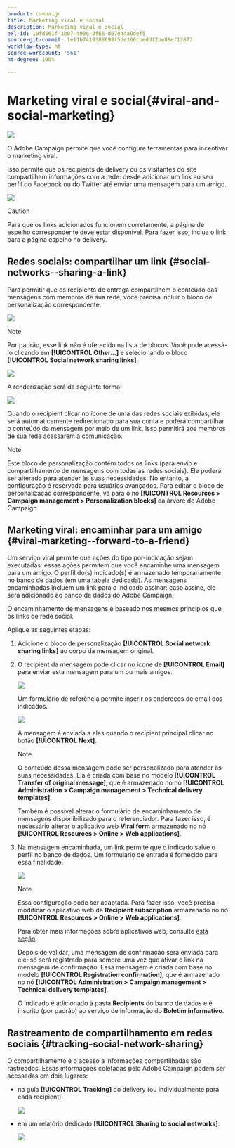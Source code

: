 ```yaml
---
product: campaign
title: Marketing viral e social
description: Marketing viral e social
exl-id: 10fd561f-1b07-490e-9f66-d67e44a0def5
source-git-commit: 1e11b7419388698f5de366cbeddf2be88ef12873
workflow-type: ht
source-wordcount: '561'
ht-degree: 100%

---
```


# Marketing viral e social{#viral-and-social-marketing}

![](../../assets/common.svg)

O Adobe Campaign permite que você configure ferramentas para incentivar o marketing viral.

Isso permite que os recipients de delivery ou os visitantes do site compartilhem informações com a rede: desde adicionar um link ao seu perfil do Facebook ou do Twitter até enviar uma mensagem para um amigo.

![](assets/s_ncs_user_viral_icons.png)

>[!CAUTION]
>
>Para que os links adicionados funcionem corretamente, a página de espelho correspondente deve estar disponível. Para fazer isso, inclua o link para a página espelho no delivery.

## Redes sociais: compartilhar um link {#social-networks--sharing-a-link}

Para permitir que os recipients de entrega compartilhem o conteúdo das mensagens com membros de sua rede, você precisa incluir o bloco de personalização correspondente.

![](assets/s_ncs_user_viral_add_link.png)

>[!NOTE]
>
>Por padrão, esse link não é oferecido na lista de blocos. Você pode acessá-lo clicando em **[!UICONTROL Other...]** e selecionando o bloco **[!UICONTROL Social network sharing links]**. 

![](assets/s_ncs_user_viral_add_link_via_others.png)

A renderização será da seguinte forma:

![](assets/s_ncs_user_viral_add_link_rendering.png)

Quando o recipient clicar no ícone de uma das redes sociais exibidas, ele será automaticamente redirecionado para sua conta e poderá compartilhar o conteúdo da mensagem por meio de um link. Isso permitirá aos membros de sua rede acessarem a comunicação.

>[!NOTE]
>
>Este bloco de personalização contém todos os links (para envio e compartilhamento de mensagens com todas as redes sociais). Ele poderá ser alterado para atender às suas necessidades. No entanto, a configuração é reservada para usuários avançados. Para editar o bloco de personalização correspondente, vá para o nó **[!UICONTROL Resources > Campaign management > Personalization blocks]** da árvore do Adobe Campaign.

## Marketing viral: encaminhar para um amigo {#viral-marketing--forward-to-a-friend}

Um serviço viral permite que ações do tipo por-indicação sejam executadas: essas ações permitem que você encaminhe uma mensagem para um amigo. O perfil do(s) indicado(s) é armazenado temporariamente no banco de dados (em uma tabela dedicada). As mensagens encaminhadas incluem um link para o indicado assinar: caso assine, ele será adicionado ao banco de dados do Adobe Campaign.

O encaminhamento de mensagens é baseado nos mesmos princípios que os links de rede social.

Aplique as seguintes etapas:

1. Adicione o bloco de personalização **[!UICONTROL Social network sharing links]** ao corpo da mensagem original.
1. O recipient da mensagem pode clicar no ícone de **[!UICONTROL Email]** para enviar esta mensagem para um ou mais amigos.

   ![](assets/s_ncs_user_viral_email_link.png)

   Um formulário de referência permite inserir os endereços de email dos indicados.

   ![](assets/s_ncs_user_viral_email_msg.png)

   A mensagem é enviada a eles quando o recipient principal clicar no botão **[!UICONTROL Next]**.

   >[!NOTE]
   >
   >O conteúdo dessa mensagem pode ser personalizado para atender às suas necessidades. Ela é criada com base no modelo **[!UICONTROL Transfer of original message]**, que é armazenado no nó **[!UICONTROL Administration > Campaign management > Technical delivery templates]**.
   >
   >Também é possível alterar o formulário de encaminhamento de mensagens disponibilizado para o referenciador. Para fazer isso, é necessário alterar o aplicativo web **Viral form** armazenado no nó **[!UICONTROL Resources > Online > Web applications]**.

1. Na mensagem encaminhada, um link permite que o indicado salve o perfil no banco de dados. Um formulário de entrada é fornecido para essa finalidade.

   ![](assets/s_ncs_user_viral_create_account_form.png)

   >[!NOTE]
   >
   >Essa configuração pode ser adaptada. Para fazer isso, você precisa modificar o aplicativo web de **Recipient subscription** armazenado no nó **[!UICONTROL Resources > Online > Web applications]**.
   >
   >Para obter mais informações sobre aplicativos web, consulte [esta seção](../../web/using/about-web-applications.md).

   Depois de validar, uma mensagem de confirmação será enviada para ele: só será registrado para sempre uma vez que ativar o link na mensagem de confirmação. Essa mensagem é criada com base no modelo **[!UICONTROL Registration confirmation]**, que é armazenado no nó **[!UICONTROL Administration > Campaign management > Technical delivery templates]**.

   O indicado é adicionado à pasta **Recipients** do banco de dados e é inscrito (por padrão) ao serviço de informação do **Boletim informativo**.

## Rastreamento de compartilhamento em redes sociais {#tracking-social-network-sharing}

O compartilhamento e o acesso a informações compartilhadas são rastreados. Essas informações coletadas pelo Adobe Campaign podem ser acessadas em dois lugares:

* na guia **[!UICONTROL Tracking]** do delivery (ou individualmente para cada recipient):

   ![](assets/s_ncs_user_network_del_tracking_tab.png)

* em um relatório dedicado **[!UICONTROL Sharing to social networks]**:

   ![](assets/s_ncs_user_viral_report.png)
